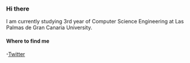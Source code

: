 ### Hi there

I am currently studying 3rd year of Computer Science Engineering at Las Palmas de Gran Canaria University.

#### Where to find me
-[Twitter](https://twitter.com/Natanael2903)
